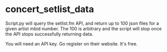 # concert_setlist_data

Script.py will query the setlist.fm API, and return up to 100 json files for a given artist mbid number. The 100 is arbitrary and the script will stop once the API stops successfully returning data.

You will need an API key. Go register on their website. It's free.